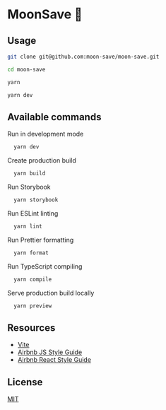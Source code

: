 # MoonSave 🌚

## Usage

```bash
git clone git@github.com:moon-save/moon-save.git

cd moon-save

yarn

yarn dev
```

## Available commands

Run in development mode

```bash
  yarn dev
```

Create production build

```bash
  yarn build
```

Run Storybook

```bash
  yarn storybook
```

Run ESLint linting

```bash
  yarn lint
```

Run Prettier formatting

```bash
  yarn format
```

Run TypeScript compiling

```bash
  yarn compile
```

Serve production build locally

```bash
  yarn preview
```

## Resources

- [Vite](https://github.com/vitejs/vite)
- [Airbnb JS Style Guide](https://github.com/airbnb/javascript)
- [Airbnb React Style Guide](https://github.com/airbnb/javascript/tree/master/react)

## License

[MIT](https://choosealicense.com/licenses/mit/)
